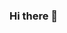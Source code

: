 ### Hi there 👋

<!--
**aliciamrodrigues/aliciamrodrigues** is a ✨ _special_ ✨ repository because its `README.md` (this file) appears on your GitHub profile.

Olá, me chamo Alícia! Seja bem vindo ao meu perfil no github.
Eu tenho 25 anos e moro em Brasília-DF. Sou iniciante no universo da programação mas meu objetivo inicial é me tornar desenvolvedora backend.

Atualmente estou estudando Python, GIT, Django.


